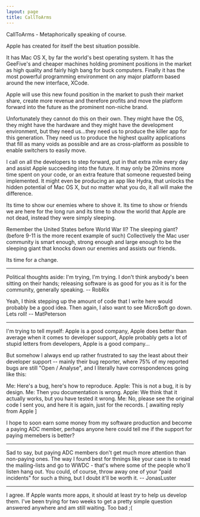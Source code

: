 ```yaml
---
layout: page
title: CallToArms
---
```


CallToArms - Metaphorically speaking of course.

Apple has created for itself the best situation possible. 

It has Mac OS X, by far the world's best operating system. It has the GeeFive's and cheaper machines holding prominent positions in the market as high quality and fairly high bang for buck computers. Finally it has the most powerful programming environment on any major platform based around the new interface, XCode. 

Apple will use this new found position in the market to push their market share, create more revenue and therefore profits and move the platform forward into the future as the prominent non-niche brand.

Unfortunately they cannot do this on their own. They might have the OS, they might have the hardware and they might have the development environment, but they need us...they need us to produce the killer app for this generation. They need us to produce the highest quality applications that fill as many voids as possible and are as cross-platform as possible to enable switchers to easily move.

I call on all the developers to step forward, put in that extra mile every day and assist Apple succeeding into the future. It may only be 20mins more time spent on your code, or an extra feature that someone requested being implemented. It might even be producing an app like Hydra, that unlocks the hidden potential of Mac OS X, but no matter what you do, it all will make the difference.

Its time to show our enemies where to shove it. Its time to show or friends we are here for the long run and its time to show the world that Apple are not dead, instead they were simply sleeping.

Remember the United States before World War II? The sleeping giant? (before 9-11 is the more recent example of such) Collectively the Mac user community is smart enough, strong enough and large enough to be the sleeping giant that knocks down our enemies and assists our friends. 

Its time for a change.

----

Political thoughts aside: I'm trying, I'm trying. I don't think anybody's been sitting on their hands; releasing software is as good for you as it is for the community, generally speaking. -- RobRix

Yeah, I think stepping up the amount of code that I write here would probably be a good idea. Then again, I also want to see Micro$oft go down. Lets roll! -- MatPeterson

----

I'm trying to tell myself: Apple is a good company, Apple does better than average when it comes to developer support, Apple probably gets a lot of stupid letters from developers, Apple is a good company...

But somehow I always end up rather frustrated to say the least about their developer support -- mainly their bug reporter, where 75% of my reported bugs are still "Open / Analyse", and I literally have correspondences going like this:

    
Me: Here's a bug, here's how to reproduce.
Apple: This is not a bug, it is by design.
Me: Then you documentation is wrong.
Apple: We think that it actually works, but you have tested it wrong.
Me: No, please see the original code I sent you, and here it is again, just for the records.
[ awaiting reply from Apple ]


I hope to soon earn some money from my software production and become a paying ADC member, perhaps anyone here could tell me if the support for paying memebers is better?

----

Sad to say, but paying ADC members don't get much more attention than non-paying ones. The way I found best for thnings like your case is to read the mailing-lists and go to WWDC - that's where some of the people who'll listen hang out. You could, of course, throw away one of your "paid incidents" for such a thing, but I doubt it'll be worth it. -- JonasLuster

----

I agree. If Apple wants more apps, it should at least *try* to help us develop them. I've been trying for two weeks to get a pretty simple question answered anywhere and am still waiting. Too bad ;(


